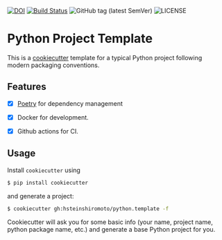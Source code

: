 [![DOI](https://zenodo.org/badge/580578142.svg)](https://zenodo.org/badge/latestdoi/580578142)
[![Build Status](https://github.com/hsteinshiromoto/python.template/actions/workflows/ci.yml/badge.svg)](https://github.com/hsteinshiromoto/python.template/actions/workflows/ci.yml)
![GitHub tag (latest SemVer)](https://img.shields.io/github/v/tag/hsteinshiromoto/python.template?style=flat)
![LICENSE](https://img.shields.io/badge/license-MIT-lightgrey.svg)


# Python Project Template

This is a [cookiecutter](https://github.com/audreyr/cookiecutter) template for a typical Python project following modern packaging conventions.

## Features

* [x] [Poetry](https://poetry.eustace.io/) for dependency management
* [x] Docker for development.
* [x] Github actions for CI.


## Usage

Install `cookiecutter` using
```bash
$ pip install cookiecutter
```
and generate a project:

```bash
$ cookiecutter gh:hsteinshiromoto/python.template -f
```

Cookiecutter will ask you for some basic info (your name, project name, python package name, etc.) and generate a base Python project for you.
